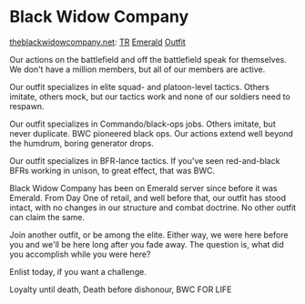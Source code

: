 # Black Widow Company

[theblackwidowcompany.net](http://www.theblackwidowcompany.net):
[TR](../../factions/Terran_Republic.md) [Emerald](../servers/Emerald.md)
[Outfit](../../terminology/Outfit.md)

Our actions on the battlefield and off the battlefield speak for themselves. We
don't have a million members, but all of our members are active.

Our outfit specializes in elite squad- and platoon-level tactics. Others
imitate, others mock, but our tactics work and none of our soldiers need to
respawn.

Our outfit specializes in Commando/black-ops jobs. Others imitate, but never
duplicate. BWC pioneered black ops. Our actions extend well beyond the humdrum,
boring generator drops.

Our outfit specializes in BFR-lance tactics. If you've seen red-and-black BFRs
working in unison, to great effect, that was BWC.

Black Widow Company has been on Emerald server since before it was Emerald. From
Day One of retail, and well before that, our outfit has stood intact, with no
changes in our structure and combat doctrine. No other outfit can claim the
same.

Join another outfit, or be among the elite. Either way, we were here before you
and we'll be here long after you fade away. The question is, what did you
accomplish while you were here?

Enlist today, if you want a challenge.

Loyalty until death, Death before dishonour, BWC FOR LIFE
